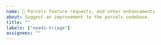 ```yaml
---
name: 🔼 Parcels feature requests, and other enhancements
about: Suggest an improvement to the parcels codebase.
title: ""
labels: ["needs-triage"]
assignees: ""
---
```


